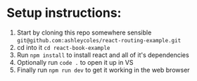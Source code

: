 # Setup instructions:

1. Start by cloning this repo somewhere sensible `git@github.com:ashleycoles/react-routing-example.git`
2. cd into it `cd react-book-example`
3. Run `npm install` to install react and all of it's dependencies
4. Optionally run `code .` to open it up in VS
5. Finally run `npm run dev` to get it working in the web browser
